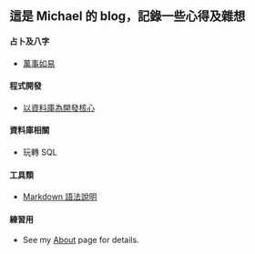 ## 這是 Michael 的 blog，記錄一些心得及雜想
#### 占卜及八字
* [萬事如易](http://fate.gex.com.tw/ "最好用的占卜及八字網站")
  
#### 程式開發
* [以資料庫為開發核心](https://ithelp.ithome.com.tw/users/20111421/ironman/1615 )
#### 資料庫相關
* 玩轉 SQL
#### 工具類
* [Markdown 語法說明](http://markdown.tw/)
#### 練習用
* See my [About](/hp/test.md) page for details. 

